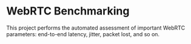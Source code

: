 # WebRTC Benchmarking

This project performs the automated assessment of important WebRTC parameters: end-to-end latency, jitter, packet lost, and so on.